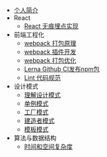 <!-- docs/_sidebar.md -->

- [个人简介](/ '罗国雄个人博客')
- React
    - [React 无痕埋点实现](react/track.md 'React无痕埋点实现')
- 前端工程化
    - [webpack 打包原理](engineering/webpack/about.md 'webpack 打包原理')
    - [webpack 插件开发](engineering/webpack/plugin.md 'webpack 插件开发')
    - [webpack 打包优化](engineering/webpack/speed.md 'webpack 打包优化')
    - [Lerna Github CI发布npm包](engineering/lerna.md 'Lerna Github CI发布npm包')
    - [Lint 代码规范](engineering/lint.md '工程化之代码规范')
- 设计模式
  - [理解设计模式](design/concept.md '理解设计模式')
  - [单例模式](design/singleton.md '单例模式')
  - [工厂模式](design/factory.md '工厂模式')
  - [建造者模式](design/builder.md '建造者模式')
  - [模板模式](design/template.md '模板模式')
- 算法与数据结构
  - [时间和空间复杂度](algorithm/about.md '时间和空间复杂度')
